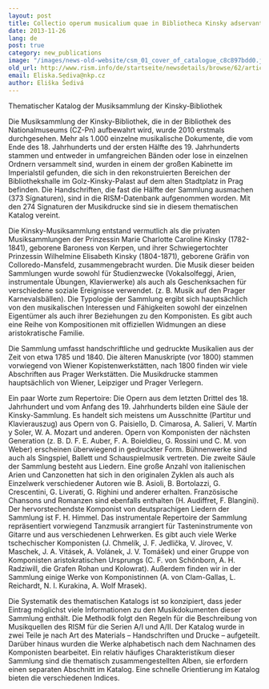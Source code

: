 ```yaml
---
layout: post
title: Collectio operum musicalium quae in Bibliotheca Kinsky adservantur
date: 2013-11-26
lang: de
post: true
category: new_publications
image: "/images/news-old-website/csm_01_cover_of_catalogue_c8c897bdd0.jpg"
old_url: http://www.rism.info/de/startseite/newsdetails/browse/62/article/64/collectio-operum-musicalium-quae-in-bibliotheca-kinsky-adservantur.html
email: Eliska.Sediva@nkp.cz
author: Eliška Šedivá
---
```



Thematischer Katalog der Musiksammlung der Kinsky-Bibliothek



Die Musiksammlung der Kinsky-Bibliothek, die in der Bibliothek des Nationalmuseums (CZ-Pn) aufbewahrt wird, wurde 2010 erstmals durchgesehen. Mehr als 1.000 einzelne musikalische Dokumente, die vom Ende des 18. Jahrhunderts und der ersten Hälfte des 19. Jahrhunderts stammen und entweder in umfangreichen Bänden oder lose in einzelnen Ordnern versammelt sind, wurden in einem der großen Kabinette im Imperialstil gefunden, die sich in den rekonstruierten Bereichen der Bibliothekshalle im Golz-Kinsky-Palast auf dem alten Stadtplatz in Prag befinden. Die Handschriften, die fast die Hälfte der Sammlung ausmachen (373 Sígnaturen), sind in die RISM-Datenbank aufgenommen worden. Mit den 274 Signaturen der Musikdrucke sind sie in diesem thematischen Katalog vereint.

Die Kinsky-Musiksammlung entstand vermutlich als die privaten Musiksammlungen der Prinzessin Marie Charlotte Caroline Kinsky (1782-1841), geborene Baroness von Kerpen, und ihrer Schwiegertochter Prinzessin Wilhelmine Elisabeth Kinsky (1804-1871), geborene Gräfin von Colloredo-Mansfeld, zusammengebracht wurden. Die Musik dieser beiden Sammlungen wurde sowohl für Studienzwecke (Vokalsolfeggi, Arien, instrumentale Übungen, Klavierwerke) als auch als Geschenksachen für verschiedene soziale Ereignisse verwendet. (z. B. Musik auf den Prager Karnevalsbällen). Die Typologie der Sammlung ergibt sich hauptsächlich von den musikalischen Interessen und Fähigkeiten sowohl der einzelnen Eigentümer als auch ihrer Beziehungen zu den Komponisten. Es gibt auch eine Reihe von Kompositionen mit offiziellen Widmungen an diese aristokratische Familie.

Die Sammlung umfasst handschriftliche und gedruckte Musikalien aus der Zeit von etwa 1785 und 1840. Die älteren Manuskripte (vor 1800) stammen vorwiegend von Wiener Kopistenwerkstätten, nach 1800 finden wir viele Abschriften aus Prager Werkstätten. Die Musikdrucke stammen hauptsächlich von Wiener, Leipziger und Prager Verlegern.

Ein paar Worte zum Repertoire: Die Opern aus dem letzten Drittel des 18. Jahrhundert und vom Anfang des 19. Jahrhunderts bilden eine Säule der Kinsky-Sammlung. Es handelt sich meistens um Ausschnitte (Partitur und Klavierauszug) aus Opern von G. Paisiello, D. Cimarosa, A. Salieri, V. Martín y Soler, W. A. Mozart und anderen. Opern von Komponisten der nächsten Generation (z. B. D. F. E. Auber, F. A. Boieldieu, G. Rossini und C. M. von Weber) erscheinen überwiegend in gedruckter Form. Bühnenwerke sind auch als Singspiel, Ballett und Schauspielmusik vertreten. Die zweite Säule der Sammlung besteht aus Liedern. Eine große Anzahl von italienischen Arien und Canzonetten hat sich in den originalen Zyklen als auch als Einzelwerk verschiedener Autoren wie B. Asioli, B. Bortolazzi, G. Crescentini, G. Liverati, G. Righini und anderer erhalten. Französische Chansons und Romanzen sind ebenfalls enthalten (H. Audiffret, F. Blangini). Der hervorstechendste Komponist von deutsprachigen Liedern der Sammlung ist F. H. Himmel. Das instrumentale Repertoire der Sammlung repräsentiert vorwiegend Tanzmusik arrangiert für Tasteninstrumente von Gitarre und aus verschiedenen Lehrwerken. Es gibt auch viele Werke tschechischer Komponisten (J. Chmelík, J. F. Jedlička, V. Jírovec, V. Maschek, J. A. Vitásek, A. Volánek, J. V. Tomášek) und einer Gruppe von Komponisten aristokratischen Ursprungs (C. F. von Schönborn, A. H. Radziwill, die Grafen Rohan und Kolowrat). Außerdem finden wir in der Sammlung einige Werke von Komponistinnen (A. von Clam-Gallas, L. Reichardt, N. I. Kurakina, A. Wolf Mrasek).

Die Systematik des thematischen Katalogs ist so konzipiert, dass jeder Eintrag möglichst viele Informationen zu den Musikdokumenten dieser Sammlung enthält. Die Methodik folgt den Regeln für die Beschreibung von Musikquellen des RISM für die Serien A/I und A/II. Der Katalog wurde in zwei Teile je nach Art des Materials – Handschriften und Drucke – aufgeteilt. Darüber hinaus wurden die Werke alphabetisch nach dem Nachnamen des Komponisten bearbeitet. Ein relativ häufiges Charakteristikum dieser Sammlung sind die thematisch zusammengestellten Alben, sie erfordern einen separaten Abschnitt im Katalog. Eine schnelle Orientierung im Katalog bieten die verschiedenen Indices.
